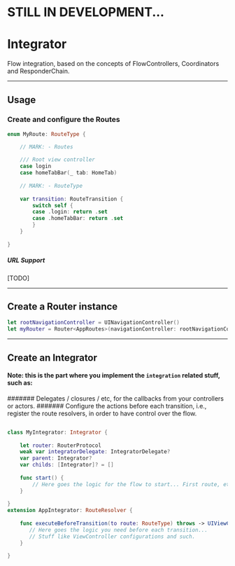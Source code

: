 

# STILL IN DEVELOPMENT...



# Integrator
Flow integration, based on the concepts of FlowControllers, Coordinators and ResponderChain.

---

## Usage

### Create and configure the Routes

```swift
enum MyRoute: RouteType {

    // MARK: - Routes
    
    /// Root view controller
    case login
    case homeTabBar(_ tab: HomeTab)
    
    // MARK: - RouteType
    
    var transition: RouteTransition {
        switch self {
        case .login: return .set
        case .homeTabBar: return .set
        }
    }
    
}
```

##### URL Support
[TODO]

---
## Create a Router instance
```swift
let rootNavigationController = UINavigationController()
let myRouter = Router<AppRoutes>(navigationController: rootNavigationController)
```

---
## Create an Integrator
#### Note: this is the part where you implement the `integration` related stuff, such as:
####### Delegates / closures / etc, for the callbacks from your controllers or actors.
####### Configure the actions before each transition, i.e., register the route resolvers, in order to have control over the flow.

```swift

class MyIntegrator: Integrator {
   
    let router: RouterProtocol
    weak var integratorDelegate: IntegratorDelegate?
    var parent: Integrator?
    var childs: [Integrator]? = []
    
    func start() {
    	// Here goes the logic for the flow to start... First route, etc   
    }
    
}
extension AppIntegrator: RouteResolver {
    
    func executeBeforeTransition(to route: RouteType) throws -> UIViewController {
       // Here goes the logic you need before each transition... 
       // Stuff like ViewController configurations and such.
    }
    
}
```
